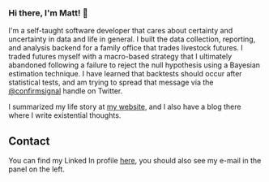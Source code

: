 ### Hi there, I'm Matt! 👋

I'm a self-taught software developer that cares about certainty and uncertainty in data and life in general. I built the data collection,
reporting, and analysis backend for a family office that trades livestock futures. I traded futures myself with a macro-based strategy
that I ultimately abandoned following a failure to reject the null hypothesis using a Bayesian estimation technique. I have learned that
backtests should occur after statistical tests, and am trying to spread that message via the [@confirmsignal](https://twitter.com/confirmsignal) handle on Twitter.

I summarized my life story at [my website](https://matthewscheffel.com), and I also have a blog there where I write existential thoughts.

## Contact

You can find my Linked In profile [here](https://www.linkedin.com/in/matthew-scheffel/), you should also see my e-mail in the panel on the left.
